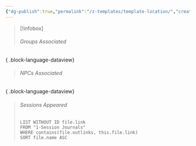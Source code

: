 ```yaml
---
{"dg-publish":true,"permalink":"/z-templates/template-location/","created":"2025-02-23T14:16:24.254-05:00","updated":"2025-03-13T20:23:57.767-04:00"}
---
```


>[!infobox]
>###### Groups Associated
> 
{ .block-language-dataview}
>###### NPCs Associated
  > 
{ .block-language-dataview}
> ###### Sessions Appeared
> ```dataview 
> LIST WITHOUT ID file.link  
> FROM "1-Session Journals"  
> WHERE contains(file.outlinks, this.file.link)  
> SORT file.name ASC